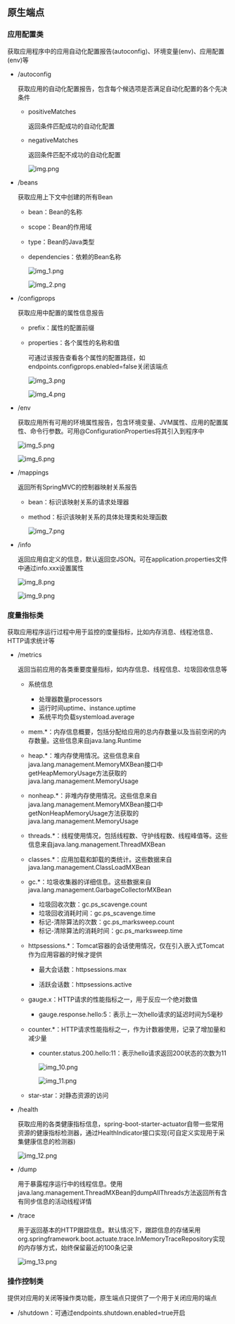 ## 原生端点

### 应用配置类

获取应用程序中的应用自动化配置报告(autoconfig)、环境变量(env)、应用配置(env)等

* /autoconfig

    获取应用的自动化配置报告，包含每个候选项是否满足自动化配置的各个先决条件

    * positiveMatches
    
        返回条件匹配成功的自动化配置
    
    * negativeMatches
    
        返回条件匹配不成功的自动化配置
    
        ![img.png](images/acutator/img.png)

* /beans

    获取应用上下文中创建的所有Bean

    * bean：Bean的名称
    * scope：Bean的作用域
    * type：Bean的Java类型
    * dependencies：依赖的Bean名称

        ![img_1.png](images/acutator/img_1.png)
      
        ![img_2.png](images/acutator/img_2.png)
      
* /configprops

    获取应用中配置的属性信息报告

    * prefix：属性的配置前缀
    * properties：各个属性的名称和值
    
        可通过该报告查看各个属性的配置路径，如endpoints.configprops.enabled=false关闭该端点

        ![img_3.png](images/acutator/img_3.png)
      
        ![img_4.png](images/acutator/img_4.png)

* /env

    获取应用所有可用的环境属性报告，包含环境变量、JVM属性、应用的配置属性、命令行参数。可用@ConfigurationProperties将其引入到程序中

    ![img_5.png](images/acutator/img_5.png)
  
    ![img_6.png](images/acutator/img_6.png)

* /mappings

    返回所有SpringMVC的控制器映射关系报告

    * bean：标识该映射关系的请求处理器
    * method：标识该映射关系的具体处理类和处理函数
    
        ![img_7.png](images/acutator/img_7.png)
    
* /info

    返回应用自定义的信息，默认返回空JSON。可在application.properties文件中通过info.xxx设置属性

    ![img_8.png](images/acutator/img_8.png)

    ![img_9.png](images/acutator/img_9.png)

### 度量指标类

获取应用程序运行过程中用于监控的度量指标，比如内存消息、线程池信息、HTTP请求统计等

* /metrics
  
    返回当前应用的各类重要度量指标，如内存信息、线程信息、垃圾回收信息等

    * 系统信息
    
        * 处理器数量processors
        * 运行时间uptime、instance.uptime
        * 系统平均负载systemload.average
          
    * mem.*：内存信息概要，包括分配给应用的总内存数量以及当前空闲的内存数量。这些信息来自java.lang.Runtime
    
    * heap.*：堆内存使用情况。这些信息来自java.lang.management.MemoryMXBean接口中getHeapMemoryUsage方法获取的java.lang.management.MemoryUsage
      
    * nonheap.*：非堆内存使用情况。这些信息来自java.lang.management.MemoryMXBean接口中getNonHeapMemoryUsage方法获取的java.lang.management.MemoryUsage
      
    * threads.*：线程使用情况，包括线程数、守护线程数、线程峰值等。这些信息来自java.lang.management.ThreadMXBean
      
    * classes.*：应用加载和卸载的类统计。这些数据来自java.lang.management.ClassLoadMXBean
      
    * gc.*：垃圾收集器的详细信息。这些数据来自java.lang.management.GarbageCollectorMXBean
      
        * 垃圾回收次数：gc.ps_scavenge.count
        * 垃圾回收消耗时间：gc.ps_scavenge.time
        * 标记-清除算法的次数：gc.ps_marksweep.count
        * 标记-清除算法的消耗时间：gc.ps_marksweep.time
      
    * httpsessions.*：Tomcat容器的会话使用情况，仅在引入嵌入式Tomcat作为应用容器的时候才提供
      
        * 最大会话数：httpsessions.max
      
        * 活跃会话数：httpsessions.active
      
    * gauge.x：HTTP请求的性能指标之一，用于反应一个绝对数值
      
        * gauge.response.hello:5：表示上一次hello请求的延迟时间为5毫秒
      
    * counter.*：HTTP请求性能指标之一，作为计数器使用，记录了增加量和减少量

        * counter.status.200.hello:11：表示hello请求返回200状态的次数为11
  
            ![img_10.png](images/acutator/img_10.png)
          
            ![img_11.png](images/acutator/img_11.png)

    * star-star：对静态资源的访问
    
* /health
  
    获取应用的各类健康指标信息，spring-boot-starter-actuator自带一些常用资源的健康指标检测器，通过HealthIndicator接口实现(可自定义实现用于采集健康信息的检测器)
  
    ![img_12.png](images/acutator/img_12.png)
  
* /dump
  
    用于暴露程序运行中的线程信息。使用java.lang.management.ThreadMXBean的dumpAllThreads方法返回所有含有同步信息的活动线程详情
  
* /trace

    用于返回基本的HTTP跟踪信息。默认情况下，跟踪信息的存储采用org.springframework.boot.actuate.trace.InMemoryTraceRepository实现的内存够方式，始终保留最近的100条记录
  
    ![img_13.png](images/acutator/img_13.png)

### 操作控制类

提供对应用的关闭等操作类功能，原生端点只提供了一个用于关闭应用的端点

* /shutdown：可通过endpoints.shutdown.enabled=true开启